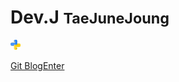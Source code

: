 <!-- _coverpage.md -->


# Dev.J <small>TaeJuneJoung</small>

<!-- background image -->
![](_asset/python.png)


[Git Blog](https://TaeJuneJoung.github.io)[Enter](/python/why_python.md)


<!-- background color -->
<!-- ![color](#fcb69f) -->